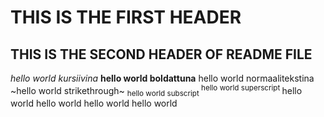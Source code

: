 # THIS IS THE FIRST HEADER
## THIS IS THE SECOND HEADER OF README FILE
*hello world kursiivina*
**hello world boldattuna**
hello world normaalitekstina
~hello world strikethrough~
<sub>hello world subscript </sub> 
<sup>hello world superscript </sup>
hello world
hello world
hello world
hello world
